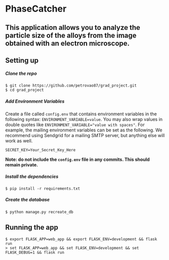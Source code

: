 # PhaseCatcher

## This application allows you to analyze the particle size of the alloys from the image obtained with an electron microscope.

## Setting up

##### Clone the repo

```
$ git clone https://github.com/petrovao87/grad_project.git
$ cd grad_project
```

##### Add Environment Variables

Create a file called `config.env` that contains environment variables in the following syntax: `ENVIRONMENT_VARIABLE=value`.
You may also wrap values in double quotes like `ENVIRONMENT_VARIABLE="value with spaces"`.
For example, the mailing environment variables can be set as the following.
We recommend using Sendgrid for a mailing SMTP server, but anything else will work as well.

```
SECRET_KEY=Your_Secret_Key_Here
```

**Note: do not include the `config.env` file in any commits. This should remain private.**

##### Install the dependencies

```
$ pip install -r requirements.txt
```

##### Create the database

```
$ python manage.py recreate_db
```

## Running the app
```
$ export FLASK_APP=web_app && export FLASK_ENV=development && flask run
> set FLASK_APP=web_app && set FLASK_ENV=development && set FLASK_DEBUG=1 && flask run
```